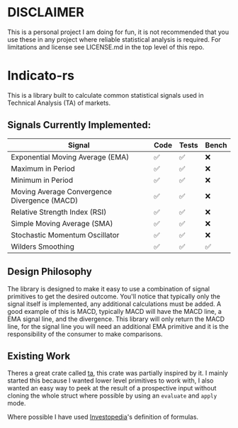# DISCLAIMER
This is a personal project I am doing for fun, it is not recommended that you
use these in any project where reliable statistical analysis is required. 
For limitations and license see LICENSE.md in the top level  of this repo.

# Indicato-rs
This is a library built to calculate common statistical signals used in 
Technical Analysis (TA) of markets.

## Signals Currently Implemented:

|Signal                                         | Code  | Tests | Bench |
|-----------------------------------------------|-------|-------|-------|
|Exponential Moving Average (EMA)               |✅|✅|❌|
|Maximum in Period                              |✅|✅|❌|
|Minimum in Period                              |✅|✅|❌|
|Moving Average Convergence Divergence (MACD)   |✅|✅|❌|
|Relative Strength Index (RSI)                  |✅|✅|❌|
|Simple Moving Average (SMA)                    |✅|✅|❌|
|Stochastic Momentum Oscillator                 |✅|✅|❌|
|Wilders Smoothing                              |✅|✅|✅|

## Design Philosophy
The library is designed to make it easy to use a combination of signal primitives to 
get the desired outcome. You'll notice that typically only the signal itself is 
implemented, any additional calculations must be added. A good example of this is 
MACD, typically MACD will have the MACD line, a EMA signal line, and the divergence. 
This library will only return the MACD line, for the signal line you will need an 
additional EMA primitive and it is the responsibility of the consumer to make comparisons.

## Existing Work
Theres a great crate called [ta](https://docs.rs/ta/latest/ta/), this crate was 
partially inspired by it. I mainly started this because I wanted lower level primitives
to work with, I also wanted an easy way to peek at the result of a prospective input
without cloning the whole struct where possible by using an `evaluate` and `apply`
mode. 

Where possible I have used [Investopedia](https://www.investopedia.comInvestopedia)'s definition of formulas.